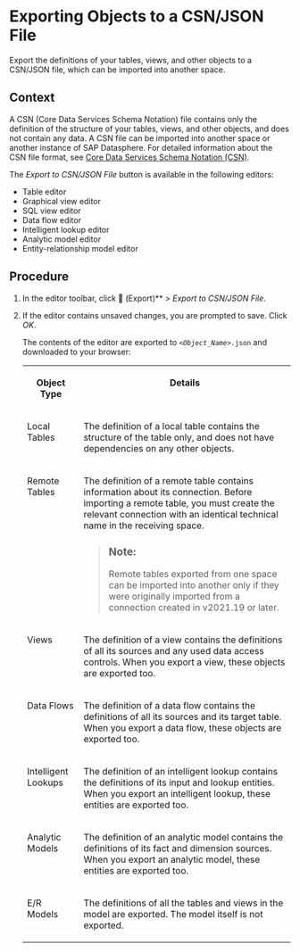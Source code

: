 <!-- loio391610123f1f4a12abb12cbf77a3294d -->

<link rel="stylesheet" type="text/css" href="../css/sap-icons.css"/>

# Exporting Objects to a CSN/JSON File

Export the definitions of your tables, views, and other objects to a CSN/JSON file, which can be imported into another space.



## Context

A CSN \(Core Data Services Schema Notation\) file contains only the definition of the structure of your tables, views, and other objects, and does not contain any data. A CSN file can be imported into another space or another instance of SAP Datasphere. For detailed information about the CSN file format, see [Core Data Services Schema Notation \(CSN\)](https://cap.cloud.sap/docs/cds/csn#entity-definitions).

The *Export to CSN/JSON File* button is available in the following editors:

-   Table editor
-   Graphical view editor
-   SQL view editor
-   Data flow editor
-   Intelligent lookup editor
-   Analytic model editor
-   Entity-relationship model editor



## Procedure

1.  In the editor toolbar, click <span class="FPA-icons"></span> \(Export\)** \> *Export to CSN/JSON File*.

2.  If the editor contains unsaved changes, you are prompted to save. Click *OK*.

    The contents of the editor are exported to <code><i class="varname">&lt;Object_Name&gt;</i>.json</code> and downloaded to your browser:


    <table>
    <tr>
    <th valign="top">

    Object Type


    
    </th>
    <th valign="top">

    Details


    
    </th>
    </tr>
    <tr>
    <td valign="top">
    
    Local Tables


    
    </td>
    <td valign="top">
    
    The definition of a local table contains the structure of the table only, and does not have dependencies on any other objects.


    
    </td>
    </tr>
    <tr>
    <td valign="top">
    
    Remote Tables


    
    </td>
    <td valign="top">
    
    The definition of a remote table contains information about its connection. Before importing a remote table, you must create the relevant connection with an identical technical name in the receiving space.

    > ### Note:  
    > Remote tables exported from one space can be imported into another only if they were originally imported from a connection created in v2021.19 or later.


    
    </td>
    </tr>
    <tr>
    <td valign="top">
    
    Views


    
    </td>
    <td valign="top">
    
    The definition of a view contains the definitions of all its sources and any used data access controls. When you export a view, these objects are exported too.


    
    </td>
    </tr>
    <tr>
    <td valign="top">
    
    Data Flows


    
    </td>
    <td valign="top">
    
    The definition of a data flow contains the definitions of all its sources and its target table. When you export a data flow, these objects are exported too.


    
    </td>
    </tr>
    <tr>
    <td valign="top">
    
    Intelligent Lookups


    
    </td>
    <td valign="top">
    
    The definition of an intelligent lookup contains the definitions of its input and lookup entities. When you export an intelligent lookup, these entities are exported too.


    
    </td>
    </tr>
    <tr>
    <td valign="top">
    
    Analytic Models


    
    </td>
    <td valign="top">
    
    The definition of an analytic model contains the definitions of its fact and dimension sources. When you export an analytic model, these entities are exported too.


    
    </td>
    </tr>
    <tr>
    <td valign="top">
    
    E/R Models


    
    </td>
    <td valign="top">
    
    The definitions of all the tables and views in the model are exported. The model itself is not exported.


    
    </td>
    </tr>
    </table>
    

